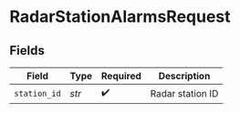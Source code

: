 # RadarStationAlarmsRequest


## Fields

| Field              | Type               | Required           | Description        |
| ------------------ | ------------------ | ------------------ | ------------------ |
| `station_id`       | *str*              | :heavy_check_mark: | Radar station ID   |